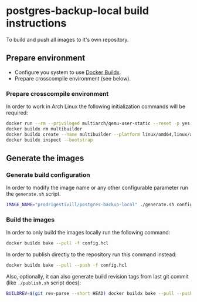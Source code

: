 # postgres-backup-local build instructions

To build and push all images to it's own repository.

## Prepare environment

* Configure you system to use [Docker Buildx](https://docs.docker.com/buildx/working-with-buildx/).
* Prepare crosscompile environment (see below).

### Prepare crosscompile environment

In order to work in Arch Linux the following initialization commands will be required:

```sh
docker run --rm --privileged multiarch/qemu-user-static --reset -p yes
docker buildx rm multibuilder
docker buildx create --name multibuilder --platform linux/amd64,linux/arm64,linux/arm/v7 --driver docker-container --use
docker buildx inspect --bootstrap
```

## Generate the images

### Generate build configuration

In order to modify the image name or any other configurable parameter run the `generate.sh` script.

```sh
IMAGE_NAME="prodrigestivill/postgres-backup-local" ./generate.sh config.hcl
```

### Build the images

In order to only build the images locally run the following command:

```sh
docker buildx bake --pull -f config.hcl
```

In order to publish directly to the repository run this command instead:

```sh
docker buildx bake --pull --push -f config.hcl
```

Also, optionally, it can also generate build revision tags from last git commit (like `./publish.sh` script does):

```sh
BUILDREV=$(git rev-parse --short HEAD) docker buildx bake --pull --push -f config.hcl
```
